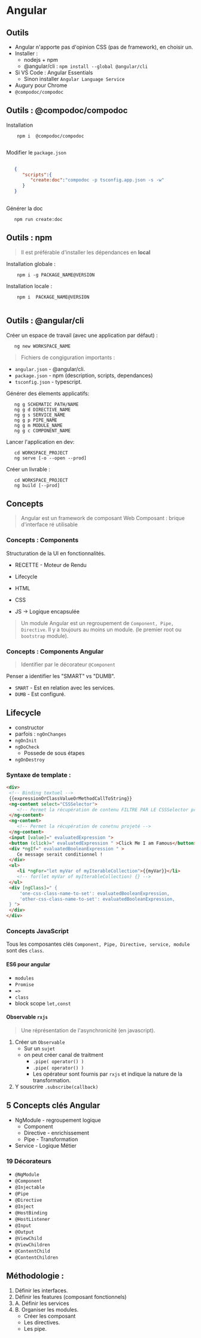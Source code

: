 
# Angular

## Outils

* Angular n'apporte pas d'opinion CSS (pas de framework), en choisir un.
* Installer :
    * nodejs + npm
    * @angular/cli : `npm install --global @angular/cli`
* Si VS Code : Angular Essentials
    * Sinon installer `Angular Language Service`
* Augury pour Chrome
* `@compodoc/compodoc`

## Outils : @compodoc/compodoc

Installation
```
    npm i  @compodoc/compodoc
    
```

Modifier le `package.json`

```json
   
   {
      "scripts":{
         "create:doc":"compodoc -p tsconfig.app.json -s -w"
      }
   }
    
```

Générer la doc

```
   npm run create:doc

```


## Outils : npm

> Il est préférable d'installer les dépendances en **local**

Installation globale :
```
    npm i -g PACKAGE_NAME@VERSION

```

Installation locale :
```
    npm i  PACKAGE_NAME@VERSION
    
```

## Outils : @angular/cli

Créer un espace de travail (avec une application par défaut) :
```
   ng new WORKSPACE_NAME

```

> Fichiers de congiguration importants :
* `angular.json` - @angular/cli. 
* `package.json` - npm (description, scripts, dependances) 
* `tsconfig.json` - typescript. 

Générer des élements applicatifs:
```
   ng g SCHEMATIC PATH/NAME
   ng g d DIRECTIVE_NAME
   ng g s SERVICE_NAME
   ng g p PIPE_NAME
   ng g m MODULE_NAME
   ng g c COMPONENT_NAME

```

Lancer l'application en dev:
```
   cd WORKSPACE_PROJECT
   ng serve [-o --open --prod]

```

Créer un livrable :
```
   cd WORKSPACE_PROJECT
   ng build [--prod]

```

## Concepts

> Angular est un framework de composant Web
Composant : brique d'interface ré utilisable

### Concepts : Components
 Structuration de la UI en fonctionnalités.
* RECETTE - Moteur de Rendu
* Lifecycle

* HTML
* CSS
* JS -> Logique encapsulée

> Un module Angular est un regroupement de `Component, Pipe, Directive`.
Il y a toujours au moins un module. (le premier root ou `bootstrap` module).

### Concepts : Components Angular

> Identifier par le décorateur `@Component`

Penser a identifier les "SMART" vs "DUMB".
* `SMART` - Est en relation avec les services.
* `DUMB` - Est configuré.

## Lifecycle

* constructor
* parfois : `ngOnChanges`
* `ngOnInit`
* `ngDoCheck` 
    * Possede de sous étapes
* `ngOnDestroy`

### Syntaxe de template :

```html
<div>
 <!-- Binding textuel -->
 {{expressionOrClassValueOrMethodCallToString}}
 <ng-content select="CSSSelector">
    <!-- Permet la récupération de contenu FILTRE PAR LE CSSSelector projeté -->
 </ng-content>
 <ng-content>
    <!-- Permet la récupération de conetnu projeté -->
 </ng-content>
 <input [value]=" evaluatedExpression ">
 <button (click)=" evaluatedExpression " >Click Me I am Famous</button>
 <div *ngIf=" evaluatedBooleanExpression " >
    Ce message serait conditionnel !
 </div>
 <ul>
    <li *ngFor="let myVar of myIterableCollection">{{myVar}}</li>
    <!-- for(let myVar of myIterableCollection) {} -->
 </ul>
 <div [ngClass]=" {
     'one-css-class-name-to-set': evaluatedBooleanExpression,
     'other-css-class-name-to-set': evaluatedBooleanExpression,
 } ">
 </div>
</div>

```

### Concepts JavaScript

Tous les composantes clés `Component, Pipe, Directive, service, module` sont des `class`.


#### ES6 pour angular

* `modules`
* `Promise`
* `=>`
* `class`
* block scope `let,const`

#### Observable `rxjs`

> Une réprésentation de l'asynchronicité (en javascript).

1. Créer un `Observable`
   * Sur un `sujet`
   * on peut créer canal de traitment  
      * `.pipe( operator() )`
      * `.pipe( operator() )`
      * Les opérateur sont fournis par `rxjs` et indique la nature de la transformation.
2. Y souscrire `.subscribe(callback)`


## 5 Concepts clés Angular

*  NgModule - regroupement logique
    * Component
    * Directive - enrichissement
    * Pipe - Transformation
* Service  - Logique Métier 

### 19 Décorateurs
* `@NgModule`
* `@Component`
* `@Injectable`
* `@Pipe`
* `@Directive`
* `@Inject`
* `@HostBinding`
* `@HostListener`
* `@Input`
* `@Output`
* `@ViewChild`
* `@ViewChildren`
* `@ContentChild`
* `@ContentChildren`



## Méthodologie :

1. Définir les interfaces.
2. Définir les features (composant fonctionnels)
3. A. Définir les services
3. B. Organiser les modules.
    * Créer les composant
    * Les directives.
    * Les pipe.
